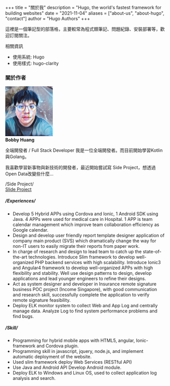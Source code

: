 +++
title = "關於我"
description = "Hugo, the world's fastest framework for building websites"
date = "2021-11-04"
aliases = ["about-us", "about-hugo", "contact"]
author = "Hugo Authors"
+++

這裡是一個筆記型的部落格，主要較常為程式類筆記、問題紀錄、安裝部署等，歡迎訂閱關注。

相關資訊
- 使用系統: Hugo
- 使用樣式: hugo-clarity

### 關於作者
<img src="/images/author.jpg" width="150"/>
<br/>
<strong>Bobby Huang</strong>

全端開發者 / Full Stack Developer
我是一位全端開發者。而目前開始學習Kotlin與Golang。

我喜歡學習新事物與新技術的開發者，最近開始嘗試寫 Side Project，想透過Open Data改變些什麼...

/Side Project/
<br/>
<a href="https://github.com/crispyWei">Slide Project</a>

##### /Experiences/
- Develop 5 Hybrid APPs using Cordova and Ionic, 1 Android SDK using Java. 4 APPs were used for medical care in Hospital. 1 APP is team calendar management which improve team collaboration efficiency as Google calendar.
- Design and develop user friendly report template designer application of company main product (SVS) which dramatically change the way for non-IT users to easily migrate their reports from paper work.
- In charge of research and design to lead team to catch up the state-of-the-art technologies. Introduce Slim framework to develop well-organized PHP backend services with high scalability. Introduce Ionic3 and Angular4 framework to develop well-organized APPs with high flexibility and stability. Well use design patterns to design, develop applications and lead younger engineers to refine their designs.
- Act as system designer and developer in Insurance remote signature business POC project (Income Singapore), with good communication and research skill, successfully complete the application to verify remote signature feasibility. 
- Deploy ELK monitor system to collect Web and App Log and centrally manage data. Analyze Log to find system performance problems and find bugs.

##### /Skill/
- Programming for hybrid mobile apps with HTML5, angular, Ionic-framework and Cordova plugin.
- Programming skill in javascript, jquery, node.js, and implement automatic deployment of the website. 
- Used slim framework deploy Web Services (RESTful API)
- Use Java and Android API Develop Android module.
- Deploy ELK to Windows and Linux OS, used to collect application log analysis and search.